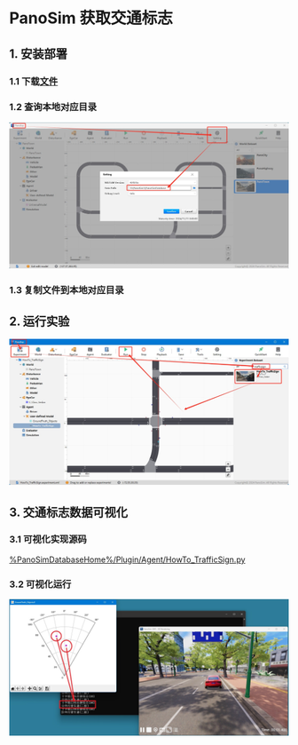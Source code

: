 # PanoSim 获取交通标志

## 1. 安装部署

### 1.1 下载[文件](./PanoSimDatabase)

### 1.2 查询本地对应目录
![image](../ego/docs/images/folder.jpg)

### 1.3 复制文件到本地对应目录

## 2. 运行实验
![image](docs/images/open.jpg)


## 3. 交通标志数据可视化

### 3.1 可视化实现源码
[%PanoSimDatabaseHome%/Plugin/Agent/HowTo_TrafficSign.py](PanoSimDatabase/Plugin/Agent/HowTo_TrafficSign.py)

### 3.2 可视化运行
![image](docs/images/visualization.jpg)

